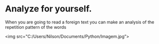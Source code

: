 
<h1>Analyze for yourself.</h1>

When you are going to read a foreign text you 
can make an analysis of the repetition pattern 
of the words

 <img src="C:/Users/Nilson/Documents/Python/Imagem.jpg”>

